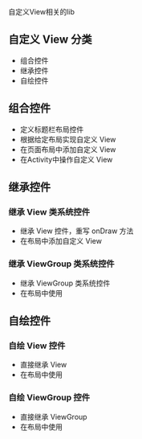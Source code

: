 自定义View相关的lib

## 自定义 View 分类
- 组合控件
- 继承控件
- 自绘控件


## 组合控件
- 定义标题栏布局控件
- 根据给定布局实现自定义 View
- 在页面布局中添加自定义 View
- 在Activity中操作自定义 View


## 继承控件

### 继承 View 类系统控件
- 继承 View 控件，重写 onDraw 方法
- 在布局中添加自定义 View


### 继承 ViewGroup 类系统控件
- 继承 ViewGroup 类系统控件
- 在布局中使用

## 自绘控件

### 自绘 View 控件
- 直接继承 View
- 在布局中使用


### 自绘 ViewGroup 控件
- 直接继承 ViewGroup
- 在布局中使用